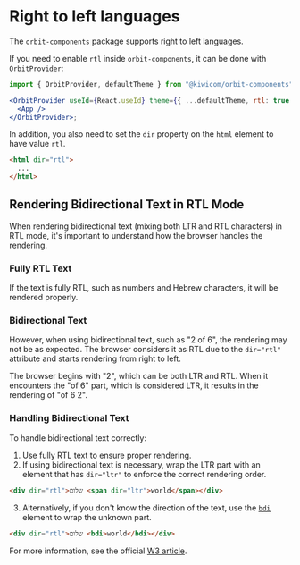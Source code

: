 # Right to left languages

The `orbit-components` package supports right to left languages.

If you need to enable `rtl` inside `orbit-components`, it can be done with `OrbitProvider`:

```jsx
import { OrbitProvider, defaultTheme } from "@kiwicom/orbit-components";

<OrbitProvider useId={React.useId} theme={{ ...defaultTheme, rtl: true }}>
  <App />
</OrbitProvider>;
```

In addition, you also need to set the `dir` property on the `html` element to have value `rtl`.

```html
<html dir="rtl">
  ...
</html>
```

## Rendering Bidirectional Text in RTL Mode

When rendering bidirectional text (mixing both LTR and RTL characters) in RTL mode, it's important to understand how the browser handles the rendering.

### Fully RTL Text

If the text is fully RTL, such as numbers and Hebrew characters, it will be rendered properly.

### Bidirectional Text

However, when using bidirectional text, such as "2 of 6", the rendering may not be as expected. The browser considers it as RTL due to the `dir="rtl"` attribute and starts rendering from right to left.

The browser begins with "2", which can be both LTR and RTL. When it encounters the "of 6" part, which is considered LTR, it results in the rendering of "of 6 2".

### Handling Bidirectional Text

To handle bidirectional text correctly:

1. Use fully RTL text to ensure proper rendering.
2. If using bidirectional text is necessary, wrap the LTR part with an element that has `dir="ltr"` to enforce the correct rendering order.

```html
<div dir="rtl">שלום <span dir="ltr">world</span></div>
```

3. Alternatively, if you don't know the direction of the text, use the [`bdi`](https://developer.mozilla.org/en-US/docs/Web/HTML/Element/bdi) element to wrap the unknown part.

```html
<div dir="rtl">שלום <bdi>world</bdi></div>
```

For more information, see the official [W3 article](https://www.w3.org/International/articles/inline-bidi-markup/).
